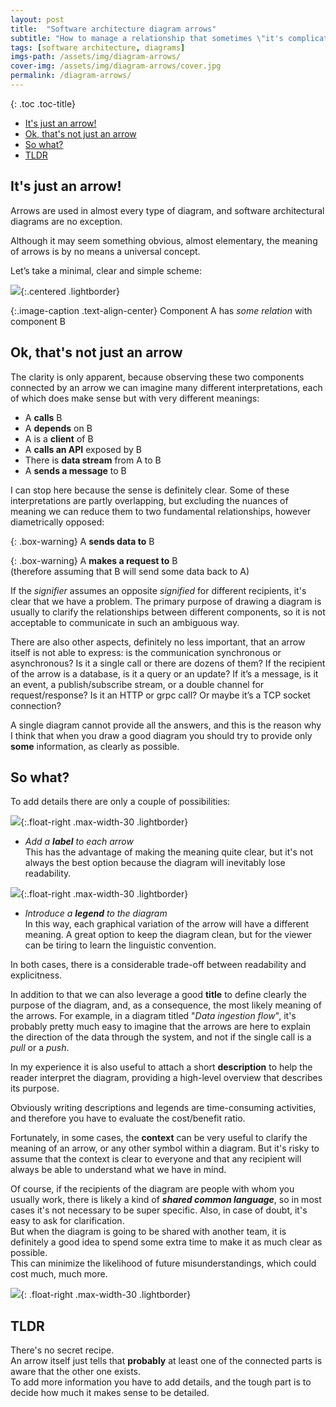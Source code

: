 ```yaml
---
layout: post
title:  "Software architecture diagram arrows"
subtitle: "How to manage a relationship that sometimes \"it's complicated\""
tags: [software architecture, diagrams]
imgs-path: /assets/img/diagram-arrows/
cover-img: /assets/img/diagram-arrows/cover.jpg
permalink: /diagram-arrows/
---
```


{: .toc .toc-title}
- [It's just an arrow!](#its-just-an-arrow)
- [Ok, that's not just an arrow](#ok-thats-not-just-an-arrow)
- [So what?](#so-what)
- [TLDR](#tldr)


## It's just an arrow!

Arrows are used in almost every type of diagram, and software architectural diagrams are no exception.

Although it may seem something obvious, almost elementary, the meaning of arrows is by no means a universal concept.

Let’s take a minimal, clear and simple scheme:

![]({{page.imgs-path}}ab.jpg){:.centered .lightborder}

{:.image-caption .text-align-center}
Component A has *some relation* with component B


## Ok, that's not just an arrow

The clarity is only apparent, because observing these two components connected by an arrow we can imagine many different interpretations, each of which does make sense but with very different meanings:

- A **calls** B
- A **depends** on B
- A is a **client** of B
- A **calls an API** exposed by B
- There is **data stream** from A to B
- A **sends a message** to B

I can stop here because the sense is definitely clear. Some of these interpretations are partly overlapping, but excluding the nuances of meaning we can reduce them to two fundamental relationships, however diametrically opposed:

{: .box-warning}
A **sends data to** B

{: .box-warning}
A **makes a request to** B  
(therefore assuming that B will send some data back to A)

If the *signifier* assumes an opposite *signified* for different recipients, it's clear that we have a problem. The primary purpose of drawing a diagram is usually to clarify the relationships between different components, so it is not acceptable to communicate in such an ambiguous way.

There are also other aspects, definitely no less important, that an arrow itself is not able to express: is the communication synchronous or asynchronous? Is it a single call or there are dozens of them? If the recipient of the arrow is a database, is it a query or an update? If it’s a message, is it an event, a publish/subscribe stream, or a double channel for request/response? Is it an HTTP or grpc call? Or maybe it’s a TCP socket connection?

A single diagram cannot provide all the answers, and this is the reason why I think that when you draw a good diagram you should try to provide only **some** information, as clearly as possible.

## So what?

To add details there are only a couple of possibilities:

![]({{page.imgs-path}}labels.jpg){:.float-right .max-width-30 .lightborder}
- *Add a **label** to each arrow*  
This has the advantage of making the meaning quite clear, but it's not always the best option because the diagram will inevitably lose readability.

![]({{page.imgs-path}}legend.jpg){:.float-right .max-width-30 .lightborder}
- *Introduce a **legend** to the diagram*  
In this way, each graphical variation of the arrow will have a different meaning. A great option to keep the diagram clean, but for the viewer can be tiring to learn the linguistic convention.

In both cases, there is a considerable trade-off between readability and explicitness.

In addition to that we can also leverage a good **title** to define clearly the purpose of the diagram, and, as a consequence, the most likely meaning of the arrows.
For example, in a diagram titled "*Data ingestion flow*", it's probably pretty much easy to imagine that the arrows are here to explain the direction of the data through the system, and not if the single call is a *pull* or a *push*.

In my experience it is also useful to attach a short **description** to help the reader interpret the diagram, providing a high-level overview that describes its purpose.

Obviously writing descriptions and legends are time-consuming activities, and therefore you have to evaluate the cost/benefit ratio.

Fortunately, in some cases, the **context** can be very useful to clarify the meaning of an arrow, or any other symbol within a diagram. But it's risky to assume that the context is clear to everyone and that any recipient will always be able to understand what we have in mind.

Of course, if the recipients of the diagram are people with whom you usually work, there is likely a kind of ***shared common language***, so in most cases it's not necessary to be super specific. Also, in case of doubt, it's easy to ask for clarification.   
But when the diagram is going to be shared with another team, it is definitely a good idea to spend some extra time to make it as much clear as possible.  
This can minimize the likelihood of future misunderstandings, which could cost much, much more.

![]({{page.imgs-path}}sign.jpg){: .float-right .max-width-30 .lightborder}

## TLDR
There's no secret recipe.  
An arrow itself just tells that **probably** at least one of the connected parts is aware that the other one exists.  
To add more information you have to add details, and the tough part is to decide how much it makes sense to be detailed.